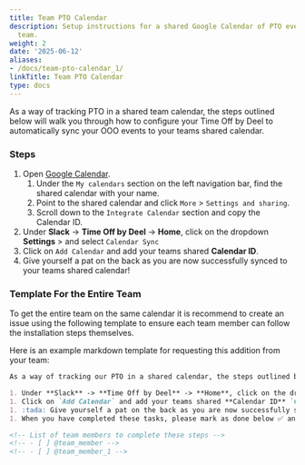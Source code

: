 ```yaml
---
title: Team PTO Calendar
description: Setup instructions for a shared Google Calendar of PTO events of your
  team.
weight: 2
date: '2025-06-12'
aliases:
- /docs/team-pto-calendar_1/
linkTitle: Team PTO Calendar
type: docs
---
```


As a way of tracking PTO in a shared team calendar, the steps outlined below will walk you through how to configure your Time Off by Deel to automatically sync your OOO events to your teams shared calendar.

### Steps

1. Open [Google Calendar](https://calendar.google.com/).
   1. Under the `My calendars` section on the left navigation bar, find the shared calendar with your name.
   1. Point to the shared calendar and click `More` > `Settings and sharing`.
   1. Scroll down to the `Integrate Calendar` section and copy the Calendar ID.
1. Under **Slack** -> **Time Off by Deel** -> **Home**, click on the dropdown **Settings** > and select `Calendar Sync`
1. Click on `Add Calendar` and add your teams shared **Calendar ID**.
1. Give yourself a pat on the back as you are now successfully synced to your teams shared calendar!

### Template For the Entire Team

To get the entire team on the same calendar it is recommend to create an issue using the following template to ensure each team member can follow the installation steps themselves.

Here is an example markdown template for requesting this addition from your team:

```markdown
As a way of tracking our PTO in a shared calendar, the steps outlined below will walk you through how to configure your Time Off by Deel to link to this calendar.

1. Under **Slack** -> **Time Off by Deel** -> **Home**, click on the dropdown under the `Create OOO` and `Chat with Support` buttons. Under the **Settings** heading select `Calendar Sync`.
1. Click on `Add Calendar` and add your teams shared **Calendar ID** `CALENDAR ID HERE`.
1. :tada: Give yourself a pat on the back as you are now successfully synced to your teams shared calendar!
1. When you have completed these tasks, please mark as done below ✅ and unassign yourself.

<!-- List of team members to complete these steps -->
<!-- - [ ] @team_member -->
<!-- - [ ] @team_member_1 -->
```
